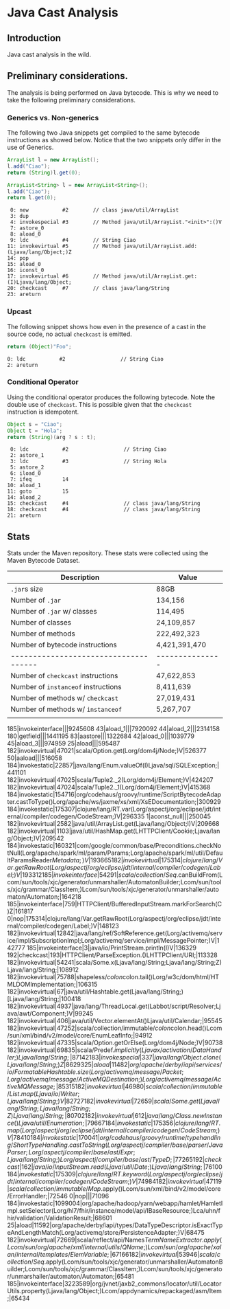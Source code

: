 
# Java Cast Analysis

## Introduction

Java cast analysis in the wild.


## Preliminary considerations.

The analysis is being performed on Java bytecode.
This is why we need to take the following preliminary considerations.

### Generics vs. Non-generics

The following two Java snippets get compiled to the same bytecode instructions
as showed below.
Notice that the two snippets only differ in the use of Generics.

```java
ArrayList l = new ArrayList();
l.add("Ciao");
return (String)l.get(0);
```

```java
ArrayList<String> l = new ArrayList<String>();
l.add("Ciao");
return l.get(0);
```

```
 0: new           #2        // class java/util/ArrayList
 3: dup
 4: invokespecial #3        // Method java/util/ArrayList."<init>":()V
 7: astore_0
 8: aload_0
 9: ldc           #4        // String Ciao
11: invokevirtual #5        // Method java/util/ArrayList.add:(Ljava/lang/Object;)Z
14: pop
15: aload_0
16: iconst_0
17: invokevirtual #6        // Method java/util/ArrayList.get:(I)Ljava/lang/Object;
20: checkcast     #7        // class java/lang/String
23: areturn
```

### Upcast

The following snippet shows how even in the presence of a cast in the source code,
no actual `checkcast` is emitted.

```java
return (Object)"Foo";
```

```
0: ldc           #2                  // String Ciao
2: areturn
```

### Conditional Operator

Using the conditional operator produces the following bytecode.
Note the double use of `checkcast`.
This is possible given that the `checkcast` instruction is idempotent.

```java
Object s = "Ciao";
Object t = "Hola";
return (String)(arg ? s : t);
```

```
 0: ldc           #2                  // String Ciao
 2: astore_1
 3: ldc           #3                  // String Hola
 5: astore_2
 6: iload_0
 7: ifeq          14
10: aload_1
11: goto          15
14: aload_2
15: checkcast     #4                  // class java/lang/String
18: checkcast     #4                  // class java/lang/String
21: areturn
```


## Stats

Stats under the Maven repository.
These stats were collected using the Maven Bytecode Dataset.

| Description                         | Value         |
|-------------------------------------|---------------|
| `.jar`s size                        | 88GB          |
| Number of `.jar`                    | 134,156       |
| Number of `.jar` w/ classes         | 114,495       |
| Number of classes                   | 24,109,857    |
| Number of methods                   | 222,492,323   |
| Number of bytecode instructions     | 4,421,391,470 |
|-------------------------------------|---------------|
| Number of `checkcast` instructions  | 47,622,853    |
| Number of `instanceof` instructions | 8,411,639     |
| Number of methods w/ `checkcast`    | 27,019,431    |
| Number of methods w/ `instanceof`   | 5,267,707     |
|                                     |               |



185|invokeinterface|||9245608
43|aload_1|||7920092
44|aload_2|||2314158
180|getfield|||1441195
83|aastore|||1322684
42|aload_0|||1039779
45|aload_3|||974959
25|aload|||595487
182|invokevirtual|47021|scala/Option.get(Lorg/dom4j/Node;)V|526377
50|aaload|||516058
184|invokestatic|22857|java/lang/Enum.valueOf(I)Ljava/sql/SQLException;|441101
182|invokevirtual|47025|scala/Tuple2._2(Lorg/dom4j/Element;)V|424207
182|invokevirtual|47024|scala/Tuple2._1(Lorg/dom4j/Element;)V|415368
184|invokestatic|154716|org/codehaus/groovy/runtime/ScriptBytecodeAdapter.castToType()Lorg/apache/ws/jaxme/xs/xml/XsEDocumentation;|300929
184|invokestatic|175307|clojure/lang/RT.var(Lorg/aspectj/org/eclipse/jdt/internal/compiler/codegen/CodeStream;)V|296335
1|aconst_null|||250045
182|invokevirtual|2582|java/util/ArrayList.get(Ljava/lang/Object;I)V|209668
182|invokevirtual|1103|java/util/HashMap.get(LHTTPClient/Cookie;Ljava/lang/Object;)V|209542
184|invokestatic|160321|com/google/common/base/Preconditions.checkNotNull(Lorg/apache/spark/ml/param/Params;Lorg/apache/spark/ml/util/DefaultParamsReader$Metadata;)V|193665
182|invokevirtual|175314|clojure/lang/Var.getRawRoot(Lorg/aspectj/org/eclipse/jdt/internal/compiler/codegen/Label;)V|193312
185|invokeinterface|54291|scala/collection/Seq$.canBuildFrom(Lcom/sun/tools/xjc/generator/unmarshaller/AutomatonBuilder;Lcom/sun/tools/xjc/grammar/ClassItem;)Lcom/sun/tools/xjc/generator/unmarshaller/automaton/Automaton;|164218
185|invokeinterface|759|HTTPClient/BufferedInputStream.markForSearch(C)Z|161817
0|nop|175314|clojure/lang/Var.getRawRoot(Lorg/aspectj/org/eclipse/jdt/internal/compiler/codegen/Label;)V|148123
182|invokevirtual|12842|java/lang/ref/SoftReference.get(Lorg/activemq/service/impl/SubscriptionImpl;Lorg/activemq/service/impl/MessagePointer;)V|142777
185|invokeinterface|3|java/io/PrintStream.println(I)V|136329
192|checkcast|193|HTTPClient/ParseException.<init>()LHTTPClient/URI;|113328
182|invokevirtual|54241|scala/Some.x(Ljava/lang/String;Ljava/lang/String;Z)Ljava/lang/String;|108912
182|invokevirtual|75788|shapeless/$colon$colon.tail()Lorg/w3c/dom/html/HTMLDOMImplementation;|106315
182|invokevirtual|67|java/util/Hashtable.get(Ljava/lang/String;)[Ljava/lang/String;|100418
182|invokevirtual|4937|java/lang/ThreadLocal.get(Labbot/script/Resolver;Ljava/awt/Component;)V|99245
182|invokevirtual|406|java/util/Vector.elementAt()Ljava/util/Calendar;|95545
182|invokevirtual|47252|scala/collection/immutable/$colon$colon.head()Lcom/sun/xml/bind/v2/model/core/EnumLeafInfo;|94912
182|invokevirtual|47335|scala/Option.getOrElse(Lorg/dom4j/Node;)V|90738
182|invokevirtual|69835|scala/Predef$.implicitly(Ljavax/activation/DataHandler;)Ljava/lang/String;|87142
183|invokespecial|337|java/lang/Object.clone(Ljava/lang/String;)Z|86293
25|aload|11482|org/apache/derby/iapi/services/io/FormatableHashtable.size(Lorg/activemq/message/Packet;Lorg/activemq/message/ActiveMQDestination;)Lorg/activemq/message/ActiveMQMessage;|85315
182|invokevirtual|46980|scala/collection/immutable/List.map(Ljava/io/Writer;Ljava/lang/String;)V|82727
182|invokevirtual|72659|scala/Some.get(Ljava/lang/String;Ljava/lang/String;Z)Ljava/lang/String;|80702
182|invokevirtual|612|java/lang/Class.newInstance()Ljava/util/Enumeration;|79667
184|invokestatic|175356|clojure/lang/RT.map(Lorg/aspectj/org/eclipse/jdt/internal/compiler/codegen/CodeStream;)V|78410
184|invokestatic|170041|org/codehaus/groovy/runtime/typehandling/ShortTypeHandling.castToString(Lorg/aspectj/compiler/base/parser/JavaParser;Lorg/aspectj/compiler/base/ast/Expr;Ljava/lang/String;)Lorg/aspectj/compiler/base/ast/TypeD;|77265
192|checkcast|162|java/io/InputStream.read(Ljava/util/Date;)Ljava/lang/String;|76100
184|invokestatic|175309|clojure/lang/RT.keyword(Lorg/aspectj/org/eclipse/jdt/internal/compiler/codegen/CodeStream;)V|74984
182|invokevirtual|47119|scala/collection/immutable/Map$.apply()Lcom/sun/xml/bind/v2/model/core/ErrorHandler;|72546
0|nop|||71096
184|invokestatic|1099004|org/apache/hadoop/yarn/webapp/hamlet/HamletImpl.setSelector(Lorg/hl7/fhir/instance/model/api/IBaseResource;)Lca/uhn/fhir/validation/ValidationResult;|68601
25|aload|11592|org/apache/derby/iapi/types/DataTypeDescriptor.isExactTypeAndLengthMatch(Lorg/activemq/store/PersistenceAdapter;)V|68475
182|invokevirtual|72669|scala/reflect/api/Names$TermNameExtractor.apply(Lcom/sun/org/apache/xml/internal/utils/QName;)Lcom/sun/org/apache/xalan/internal/templates/ElemVariable;|67166
182|invokevirtual|53946|scala/collection/Seq$.apply(Lcom/sun/tools/xjc/generator/unmarshaller/AutomatonBuilder;Lcom/sun/tools/xjc/grammar/ClassItem;)Lcom/sun/tools/xjc/generator/unmarshaller/automaton/Automaton;|65481
185|invokeinterface|3223589|org/jvnet/jaxb2_commons/locator/util/LocatorUtils.property(Ljava/lang/Object;)Lcom/appdynamics/repackaged/asm/Item;|65434
